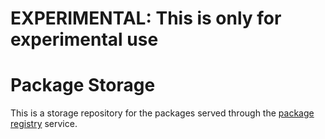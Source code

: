 # EXPERIMENTAL: This is only for experimental use

# Package Storage
This is a storage repository for the packages served through the [package registry](https://github.com/elastic/package-registry) service.
